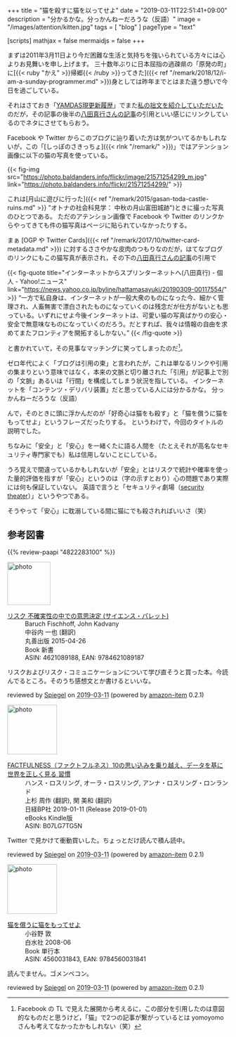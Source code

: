 +++
title = "猫を殺すに猫を以ってせよ"
date = "2019-03-11T22:51:41+09:00"
description = "分かるかな。分っかんねーだろうな（反語）"
image = "/images/attention/kitten.jpg"
tags = [ "blog" ]
pageType = "text"

[scripts]
  mathjax = false
  mermaidjs = false
+++

まずは2011年3月11日より今だ困難な生活と気持ちを強いられている方々には心よりお見舞いを申し上げます。
三十数年ぶりに日本屈指の過疎県の「原発の町」に[{{< ruby "かえ" >}}帰郷{{< /ruby >}}ってきた]({{< ref "/remark/2018/12/i-am-a-sunday-programmer.md" >}})身としては昨年までとはまた違う想いで今日を過ごしている。

それはさておき「[YAMDAS現更新履歴](https://yamdas.hatenablog.com/)」でまた[私の拙文を紹介していただいた](https://yamdas.hatenablog.com/entry/20190311/openweb)のだが，その記事の後半の[八田真行さんの記事](https://news.yahoo.co.jp/byline/hattamasayuki/20190309-00117554/)の引用といい感じにリンクしているのでネタにさせてもらおう。

Facebook や Twitter からこのブログに辿り着いた方は気がついてるかもしれないが，この「[しっぽのさきっちょ]({{< rlnk "/remark/" >}})」ではアテンション画像に以下の猫の写真を使っている。

{{< fig-img src="https://photo.baldanders.info/flickr/image/21571254299_m.jpg" link="https://photo.baldanders.info/flickr/21571254299/" >}}

これは[月山に遊びに行った]({{< ref "/remark/2015/gasan-toda-castle-ruins.md" >}} "オトナの社会科見学： 中秋の月山富田城跡")ときに撮った写真のひとつである。
ただのアテンション画像で Facebook や Twitter のリンクからやってきても件の猫写真はページに貼られていなかったりする。

まぁ [OGP や Twitter Cards]({{< ref "/remark/2017/10/twitter-card-metadata.md" >}}) に対するささやかな皮肉のつもりなのだが，はてなブログのリンクにもこの猫写真が表示され，その下の[八田真行さんの記事](https://news.yahoo.co.jp/byline/hattamasayuki/20190309-00117554/)の引用で

{{< fig-quote title="インターネットからスプリンターネットへ(八田真行) - 個人 - Yahoo!ニュース" link="https://news.yahoo.co.jp/byline/hattamasayuki/20190309-00117554/" >}}
<q>一方で私自身は、インターネットが一般大衆のものになった今、細かく管理され、人畜無害で漂白されたものになっていくのは残念だが仕方がないとも思っている。いずれにせよ今後インターネットは、可愛い猫の写真ばかりの安心・安全で無意味なものになっていくのだろう。だとすれば、我々は情報の自由を求めてまたフロンティアを開拓するしかない。</q>
{{< /fig-quote >}}

と書かれていて，その見事なマッチングに笑ってしまったのだ[^cat1]。

[^cat1]: Facebook の TL で見えた展開から考えるに，この部分を引用したのは意図的なものだと思うけど，「猫」で2つの記事が繋がっているとは yomoyomo さんも考えてなかったかもしれない（笑）

ゼロ年代によく「ブログは引用の束」と言われたが，これは単なるリンクや引用の集まりという意味ではなく，本来の文脈と切り離された「引用」が記事上で別の「文脈」あるいは「行間」を構成してしまう状況を指している。
インターネットを「コンテンツ・デリバリ装置」だと思っている人には分かるかな。
分っかんねーだろうな（反語）

んで，そのときに頭に浮かんだのが「好奇心は猫をも殺す」と「猫を償うに猫をもってせよ」というフレーズだったりする。
というわけで，今回のタイトルの説明でした。

ちなみに「安全」と「安心」を一緒くたに語る人間を（たとえそれが高名なセキュリティ専門家でも）私は信用しないことにしている。

うろ覚えで間違っているかもしれないが「安全」とはリスクで統計や確率を使った量的評価を指すが「安心」というのは（字の示すとおり）心の問題であり実際には何も保証していない。
英語で言うと「セキュリティ劇場（[security theater](https://en.wikipedia.org/wiki/Security_theater)）」というやつである。

そうやって「安心」に耽溺している間に猫にでも殺されればいいさ（笑）

## 参考図書

{{% review-paapi "4822283100" %}} <!-- セキュリティはなぜやぶられたのか -->

<div class="hreview">
  <div class="photo"><a class="item url" href="https://www.amazon.co.jp/%E3%83%AA%E3%82%B9%E3%82%AF-%E4%B8%8D%E7%A2%BA%E5%AE%9F%E6%80%A7%E3%81%AE%E4%B8%AD%E3%81%A7%E3%81%AE%E6%84%8F%E6%80%9D%E6%B1%BA%E5%AE%9A-%E3%82%B5%E3%82%A4%E3%82%A8%E3%83%B3%E3%82%B9%E3%83%BB%E3%83%91%E3%83%AC%E3%83%83%E3%83%88-Baruch-Fischhoff/dp/4621089188?SubscriptionId=AKIAJYVUJ3DMTLAECTHA&tag=baldandersinf-22&linkCode=xm2&camp=2025&creative=165953&creativeASIN=4621089188"><img src="https://images-fe.ssl-images-amazon.com/images/I/41Cboa6GkmL._SL160_.jpg" width="98" alt="photo"></a></div>
  <dl class="fn">
    <dt><a href="https://www.amazon.co.jp/%E3%83%AA%E3%82%B9%E3%82%AF-%E4%B8%8D%E7%A2%BA%E5%AE%9F%E6%80%A7%E3%81%AE%E4%B8%AD%E3%81%A7%E3%81%AE%E6%84%8F%E6%80%9D%E6%B1%BA%E5%AE%9A-%E3%82%B5%E3%82%A4%E3%82%A8%E3%83%B3%E3%82%B9%E3%83%BB%E3%83%91%E3%83%AC%E3%83%83%E3%83%88-Baruch-Fischhoff/dp/4621089188?SubscriptionId=AKIAJYVUJ3DMTLAECTHA&tag=baldandersinf-22&linkCode=xm2&camp=2025&creative=165953&creativeASIN=4621089188">リスク 不確実性の中での意思決定 (サイエンス・パレット)</a></dt>
        <dd>Baruch Fischhoff, John Kadvany</dd>
        <dd>中谷内 一也 (翻訳)</dd>
    <dd>丸善出版 2015-04-26</dd>
    <dd>Book 新書</dd>
    <dd>ASIN: 4621089188, EAN: 9784621089187</dd>
  </dl>
  <p class="description">リスクおよびリスク・コミュニケーションについて学び直そうと買った本。今読んでるところ。そのうち感想文とか書けるといいな。</p>
  <p class="powered-by" >reviewed by <a href='#maker' class='reviewer'>Spiegel</a> on <abbr class="dtreviewed" title="2019-03-11">2019-03-11</abbr> (powered by <a href="https://github.com/spiegel-im-spiegel/amazon-item" >amazon-item</a> 0.2.1)</p>
</div>

<div class="hreview">
  <div class="photo"><a class="item url" href="https://www.amazon.co.jp/FACTFULNESS%EF%BC%88%E3%83%95%E3%82%A1%E3%82%AF%E3%83%88%E3%83%95%E3%83%AB%E3%83%8D%E3%82%B9%EF%BC%8910%E3%81%AE%E6%80%9D%E3%81%84%E8%BE%BC%E3%81%BF%E3%82%92%E4%B9%97%E3%82%8A%E8%B6%8A%E3%81%88%E3%80%81%E3%83%87%E3%83%BC%E3%82%BF%E3%82%92%E5%9F%BA%E3%81%AB%E4%B8%96%E7%95%8C%E3%82%92%E6%AD%A3%E3%81%97%E3%81%8F%E8%A6%8B%E3%82%8B%E7%BF%92%E6%85%A3-%E3%83%8F%E3%83%B3%E3%82%B9%E3%83%BB%E3%83%AD%E3%82%B9%E3%83%AA%E3%83%B3%E3%82%B0-ebook/dp/B07LG7TG5N?SubscriptionId=AKIAJYVUJ3DMTLAECTHA&tag=baldandersinf-22&linkCode=xm2&camp=2025&creative=165953&creativeASIN=B07LG7TG5N"><img src="https://images-fe.ssl-images-amazon.com/images/I/410QuKHYY3L._SL160_.jpg" width="113" alt="photo"></a></div>
  <dl class="fn">
    <dt><a href="https://www.amazon.co.jp/FACTFULNESS%EF%BC%88%E3%83%95%E3%82%A1%E3%82%AF%E3%83%88%E3%83%95%E3%83%AB%E3%83%8D%E3%82%B9%EF%BC%8910%E3%81%AE%E6%80%9D%E3%81%84%E8%BE%BC%E3%81%BF%E3%82%92%E4%B9%97%E3%82%8A%E8%B6%8A%E3%81%88%E3%80%81%E3%83%87%E3%83%BC%E3%82%BF%E3%82%92%E5%9F%BA%E3%81%AB%E4%B8%96%E7%95%8C%E3%82%92%E6%AD%A3%E3%81%97%E3%81%8F%E8%A6%8B%E3%82%8B%E7%BF%92%E6%85%A3-%E3%83%8F%E3%83%B3%E3%82%B9%E3%83%BB%E3%83%AD%E3%82%B9%E3%83%AA%E3%83%B3%E3%82%B0-ebook/dp/B07LG7TG5N?SubscriptionId=AKIAJYVUJ3DMTLAECTHA&tag=baldandersinf-22&linkCode=xm2&camp=2025&creative=165953&creativeASIN=B07LG7TG5N">FACTFULNESS（ファクトフルネス）10の思い込みを乗り越え、データを基に世界を正しく見る
習慣</a><dd>ハンス・ロスリング, オーラ・ロスリング, アンナ・ロスリング・ロンランド</dd>
        <dd>上杉 周作 (翻訳), 関 美和 (翻訳)</dd>
    <dd>日経BP社 2019-01-11 (Release 2019-01-01)</dd>
    <dd>eBooks Kindle版</dd>
    <dd>ASIN: B07LG7TG5N</dd>
  </dl>
  <p class="description">Twitter で見かけて衝動買いした。ちょっとだけ読んで積ん読中。</p>
  <p class="powered-by" >reviewed by <a href='#maker' class='reviewer'>Spiegel</a> on <abbr class="dtreviewed" title="2019-03-11">2019-03-11</abbr> (powered by <a href="https://github.com/spiegel-im-spiegel/amazon-item" >amazon-item</a> 0.2.1)</p>
</div>

<div class="hreview">
  <div class="photo"><a class="item url" href="https://www.amazon.co.jp/%E7%8C%AB%E3%82%92%E5%84%9F%E3%81%86%E3%81%AB%E7%8C%AB%E3%82%92%E3%82%82%E3%81%A3%E3%81%A6%E3%81%9B%E3%82%88-%E5%B0%8F%E8%B0%B7%E9%87%8E-%E6%95%A6/dp/4560031843?SubscriptionId=AKIAJYVUJ3DMTLAECTHA&tag=baldandersinf-22&linkCode=xm2&camp=2025&creative=165953&creativeASIN=4560031843"><img src="https://images-fe.ssl-images-amazon.com/images/I/31grUdSlFLL._SL160_.jpg" width="113" alt="photo"></a></div>
  <dl class="fn">
    <dt><a href="https://www.amazon.co.jp/%E7%8C%AB%E3%82%92%E5%84%9F%E3%81%86%E3%81%AB%E7%8C%AB%E3%82%92%E3%82%82%E3%81%A3%E3%81%A6%E3%81%9B%E3%82%88-%E5%B0%8F%E8%B0%B7%E9%87%8E-%E6%95%A6/dp/4560031843?SubscriptionId=AKIAJYVUJ3DMTLAECTHA&tag=baldandersinf-22&linkCode=xm2&camp=2025&creative=165953&creativeASIN=4560031843">猫を償うに猫をもってせよ</a></dt>
        <dd>小谷野 敦</dd>
    <dd>白水社 2008-06</dd>
    <dd>Book 単行本</dd>
    <dd>ASIN: 4560031843, EAN: 9784560031841</dd>
  </dl>
  <p class="description">読んでません。ゴメンペコン。</p>
  <p class="powered-by" >reviewed by <a href='#maker' class='reviewer'>Spiegel</a> on <abbr class="dtreviewed" title="2019-03-11">2019-03-11</abbr> (powered by <a href="https://github.com/spiegel-im-spiegel/amazon-item" >amazon-item</a> 0.2.1)</p>
</div>
